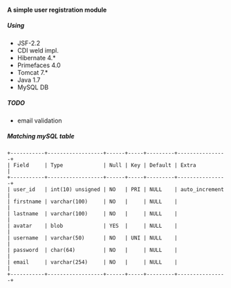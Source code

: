 #### A simple user registration module 

##### Using

- JSF-2.2
- CDI weld impl.
- Hibernate 4.*
- Primefaces 4.0
- Tomcat 7.*
- Java 1.7
- MySQL DB


##### TODO

- email validation

##### Matching mySQL table
````
+-----------+------------------+------+-----+---------+----------------+
| Field     | Type             | Null | Key | Default | Extra          |
+-----------+------------------+------+-----+---------+----------------+
| user_id   | int(10) unsigned | NO   | PRI | NULL    | auto_increment |
| firstname | varchar(100)     | NO   |     | NULL    |                |
| lastname  | varchar(100)     | NO   |     | NULL    |                |
| avatar    | blob             | YES  |     | NULL    |                |
| username  | varchar(50)      | NO   | UNI | NULL    |                |
| password  | char(64)         | NO   |     | NULL    |                |
| email     | varchar(254)     | NO   |     | NULL    |                |
+-----------+------------------+------+-----+---------+----------------+
````
